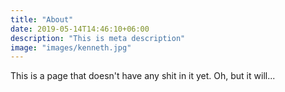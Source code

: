 ```yaml
---
title: "About"
date: 2019-05-14T14:46:10+06:00
description: "This is meta description"
image: "images/kenneth.jpg"
---
```

This is a page that doesn't have any shit in it yet. Oh, but it will...


